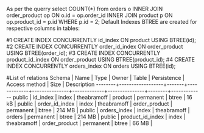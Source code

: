
As per the querry select COUNT(*) from orders o INNER JOIN order_product op ON o.id = op.order_id INNER JOIN product p ON op.product_id = p.id WHERE p.id = 2;
Default Indexes BTREE are created for respective columns in tables:

#1
CREATE INDEX CONCURRENTLY id_index ON product USING BTREE(id);
#2
CREATE INDEX CONCURRENTLY order_id_index ON order_product USING BTREE(order_id);
#3
CREATE INDEX CONCURRENTLY product_id_index ON order_product USING BTREE(product_id);
#4
CREATE INDEX CONCURRENTLY orders_index ON orders USING BTREE(id);

#List of relations
 Schema |       Name       | Type  |    Owner    |     Table     | Persistence | Access method |  Size  | Description
--------+------------------+-------+-------------+---------------+-------------+---------------+--------+-------------
 public | id_index         | index | theabramoff | product       | permanent   | btree         | 16 kB  |
 public | order_id_index   | index | theabramoff | order_product | permanent   | btree         | 214 MB |
 public | orders_index     | index | theabramoff | orders        | permanent   | btree         | 214 MB |
 public | product_id_index | index | theabramoff | order_product | permanent   | btree         | 66 MB  |